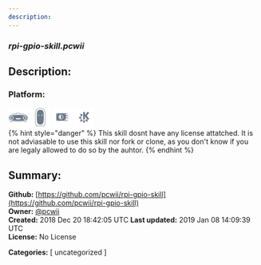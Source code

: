 ```yaml
---
description: 
---
```


### _rpi-gpio-skill.pcwii_  
## Description:  
  
  
  
### Platform:  
 ![Mark I](../.gitbook/assets/mark-1-icon.png)  ![Mark II](../.gitbook/assets/mark-2-icon.png)  ![Picroft](../.gitbook/assets/picroft-icon.png)  ![plasmoid](../.gitbook/assets/kde.png)   
{% hint style="danger" %}
This skill dosnt have any license attatched. It is not adviasable to use this skill nor fork or clone, as you don't know if you are legaly allowed to do so by the auhtor.
{% endhint %}
  
## Summary:  
**Github:** [https://github.com/pcwii/rpi-gpio-skill](https://github.com/pcwii/rpi-gpio-skill)  
**Owner:** [@pcwii](https://github.com/pcwii)  
**Created:** 2018 Dec 20 18:42:05 UTC  **Last updated:** 2019 Jan 08 14:09:39 UTC  
**License:** No License  
  
**Categories:** [ uncategorized ]   
